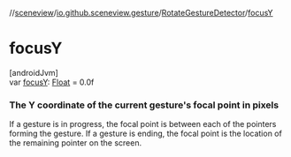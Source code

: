 //[sceneview](../../../index.md)/[io.github.sceneview.gesture](../index.md)/[RotateGestureDetector](index.md)/[focusY](focus-y.md)

# focusY

[androidJvm]\
var [focusY](focus-y.md): [Float](https://kotlinlang.org/api/latest/jvm/stdlib/kotlin/-float/index.html) = 0.0f

###  The Y coordinate of the current gesture's focal point in pixels

If a gesture is in progress, the focal point is between each of the pointers forming the gesture. If a gesture is ending, the focal point is the location of the remaining pointer on the screen.
